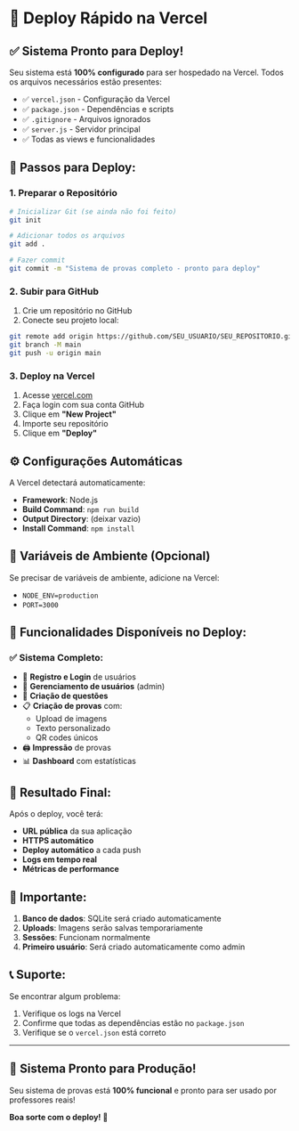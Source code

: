 # 🚀 Deploy Rápido na Vercel

## ✅ Sistema Pronto para Deploy!

Seu sistema está **100% configurado** para ser hospedado na Vercel. Todos os arquivos necessários estão presentes:

- ✅ `vercel.json` - Configuração da Vercel
- ✅ `package.json` - Dependências e scripts
- ✅ `.gitignore` - Arquivos ignorados
- ✅ `server.js` - Servidor principal
- ✅ Todas as views e funcionalidades

## 🎯 Passos para Deploy:

### 1. **Preparar o Repositório**
```bash
# Inicializar Git (se ainda não foi feito)
git init

# Adicionar todos os arquivos
git add .

# Fazer commit
git commit -m "Sistema de provas completo - pronto para deploy"
```

### 2. **Subir para GitHub**
1. Crie um repositório no GitHub
2. Conecte seu projeto local:
```bash
git remote add origin https://github.com/SEU_USUARIO/SEU_REPOSITORIO.git
git branch -M main
git push -u origin main
```

### 3. **Deploy na Vercel**
1. Acesse [vercel.com](https://vercel.com)
2. Faça login com sua conta GitHub
3. Clique em **"New Project"**
4. Importe seu repositório
5. Clique em **"Deploy"**

## ⚙️ Configurações Automáticas

A Vercel detectará automaticamente:
- **Framework**: Node.js
- **Build Command**: `npm run build`
- **Output Directory**: (deixar vazio)
- **Install Command**: `npm install`

## 🔧 Variáveis de Ambiente (Opcional)

Se precisar de variáveis de ambiente, adicione na Vercel:
- `NODE_ENV=production`
- `PORT=3000`

## 📱 Funcionalidades Disponíveis no Deploy:

### ✅ **Sistema Completo:**
- 🔐 **Registro e Login** de usuários
- 👥 **Gerenciamento de usuários** (admin)
- 📝 **Criação de questões**
- 📋 **Criação de provas** com:
  - Upload de imagens
  - Texto personalizado
  - QR codes únicos
- 🖨️ **Impressão** de provas
- 📊 **Dashboard** com estatísticas

## 🎉 **Resultado Final:**

Após o deploy, você terá:
- **URL pública** da sua aplicação
- **HTTPS automático**
- **Deploy automático** a cada push
- **Logs em tempo real**
- **Métricas de performance**

## 🚨 **Importante:**

1. **Banco de dados**: SQLite será criado automaticamente
2. **Uploads**: Imagens serão salvas temporariamente
3. **Sessões**: Funcionam normalmente
4. **Primeiro usuário**: Será criado automaticamente como admin

## 📞 **Suporte:**

Se encontrar algum problema:
1. Verifique os logs na Vercel
2. Confirme que todas as dependências estão no `package.json`
3. Verifique se o `vercel.json` está correto

---

## 🎊 **Sistema Pronto para Produção!**

Seu sistema de provas está **100% funcional** e pronto para ser usado por professores reais!

**Boa sorte com o deploy! 🚀**

